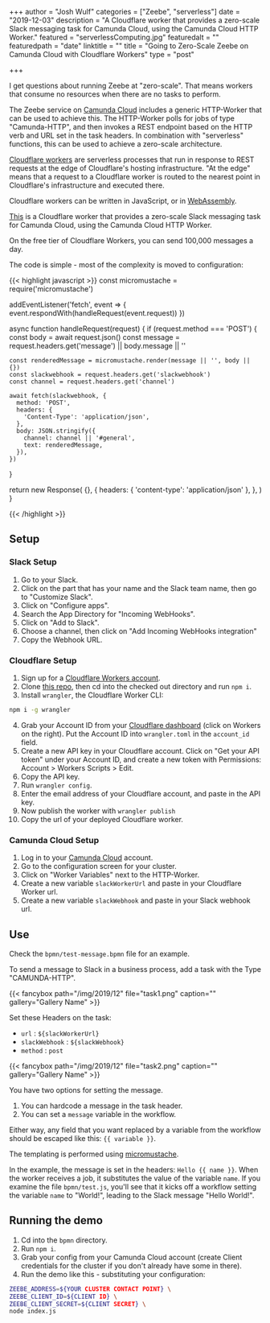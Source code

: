 +++
author = "Josh Wulf"
categories = ["Zeebe", "serverless"]
date = "2019-12-03"
description = "A Cloudflare worker that provides a zero-scale Slack messaging task for Camunda Cloud, using the Camunda Cloud HTTP Worker."
featured = "serverlessComputing.jpg"
featuredalt = ""
featuredpath = "date"
linktitle = ""
title = "Going to Zero-Scale Zeebe on Camunda Cloud with Cloudflare Workers"
type = "post"

+++

I get questions about running Zeebe at "zero-scale". That means workers that consume no resources when there are no tasks to perform.

The Zeebe service on [Camunda Cloud](https://zeebe.io/blog/2019/09/getting-started-camunda-cloud/) includes a generic HTTP-Worker that can be used to achieve this. The HTTP-Worker polls for jobs of type "Camunda-HTTP", and then invokes a REST endpoint based on the HTTP verb and URL set in the task headers. In combination with "serverless" functions, this can be used to achieve a zero-scale architecture.

[Cloudflare workers](https://developers.cloudflare.com/workers) are serverless processes that run in response to REST requests at the edge of Cloudflare's hosting infrastructure. "At the edge" means that a request to a Cloudflare worker is routed to the nearest point in Cloudflare's infrastructure and executed there.

Cloudflare workers can be written in JavaScript, or in [WebAssembly](https://blog.cloudflare.com/webassembly-on-cloudflare-workers/).

[This](https://github.com/jwulf/slack-cloud-worker) is a Cloudflare worker that provides a zero-scale Slack messaging task for Camunda Cloud, using the Camunda Cloud HTTP Worker.

On the free tier of Cloudflare Workers, you can send 100,000 messages a day.

The code is simple - most of the complexity is moved to configuration:

{{< highlight javascript >}}
const micromustache = require('micromustache')

addEventListener('fetch', event => {
  event.respondWith(handleRequest(event.request))
})

async function handleRequest(request) {
  if (request.method === 'POST') {
    const body = await request.json()
    const message = request.headers.get('message') || body.message || ''

    const renderedMessage = micromustache.render(message || '', body || {})
    const slackwebhook = request.headers.get('slackwebhook')
    const channel = request.headers.get('channel')

    await fetch(slackwebhook, {
      method: 'POST',
      headers: {
        'Content-Type': 'application/json',
      },
      body: JSON.stringify({
        channel: channel || '#general',
        text: renderedMessage,
      }),
    })
  }

  return new Response(
    {},
    {
      headers: { 'content-type': 'application/json' },
    },
  )
}

{{< /highlight >}}

## Setup

### Slack Setup

1. Go to your Slack.
2. Click on the part that has your name and the Slack team name, then go to "Customize Slack".
3. Click on "Configure apps".
4. Search the App Directory for "Incoming WebHooks".
5. Click on "Add to Slack".
6. Choose a channel, then click on "Add Incoming WebHooks integration"
7. Copy the Webhook URL.

### Cloudflare Setup

1. Sign up for a [Cloudflare Workers account](https://dash.cloudflare.com/).
2. Clone [this repo](https://github.com/jwulf/slack-cloud-worker), then cd into the checked out directory and run `npm i`.
3. Install `wrangler`, the Cloudflare Worker CLI:

```bash
npm i -g wrangler
```

4. Grab your Account ID from your [Cloudflare dashboard](https://dash.cloudflare.com/) (click on Workers on the right). Put the Account ID into `wrangler.toml` in the `account_id` field.
5. Create a new API key in your Cloudflare account. Click on "Get your API token" under your Account ID, and create a new token with Permissions: Account > Workers Scripts > Edit.
6. Copy the API key.
7. Run `wrangler config`.
8. Enter the email address of your Cloudflare account, and paste in the API key.
9. Now publish the worker with `wrangler publish`
10. Copy the url of your deployed Cloudflare worker.

### Camunda Cloud Setup

1. Log in to your [Camunda Cloud](https://console.cloud.camunda.io/) account.
2. Go to the configuration screen for your cluster.
3. Click on "Worker Variables" next to the HTTP-Worker.
4. Create a new variable `slackWorkerUrl` and paste in your Cloudflare Worker url.
5. Create a new variable `slackWebhook` and paste in your Slack webhook url.

## Use

Check the `bpmn/test-message.bpmn` file for an example. 

To send a message to Slack in a business process, add a task with the Type "CAMUNDA-HTTP".

{{< fancybox path="/img/2019/12" file="task1.png" caption="" gallery="Gallery Name" >}}

Set these Headers on the task:

- `url` : `${slackWorkerUrl}`
- `slackWebhook` : `${slackWebhook}`
- `method` : `post`

{{< fancybox path="/img/2019/12" file="task2.png" caption="" gallery="Gallery Name" >}}

You have two options for setting the message. 

1. You can hardcode a message in the task header.
2. You can set a `message` variable in the workflow.

Either way, any field that you want replaced by a variable from the workflow should be escaped like this: `{{ variable }}`.

The templating is performed using [micromustache](https://www.npmjs.com/package/micromustache).

In the example, the message is set in the headers: `Hello {{ name }}`. When the worker receives a job, it substitutes the value of the variable `name`. If you examine the file `bpmn/test.js`, you'll see that it kicks off a workflow setting the variable `name` to "World!", leading to the Slack message "Hello World!".

## Running the demo

1. Cd into the `bpmn` directory. 
2. Run `npm i`.
3. Grab your config from your Camunda Cloud account (create Client credentials for the cluster if you don't already have some in there).
4. Run the demo like this - substituting your configuration:

```bash
ZEEBE_ADDRESS=${YOUR CLUSTER CONTACT POINT} \
ZEEBE_CLIENT_ID=${CLIENT ID} \
ZEEBE_CLIENT_SECRET=${CLIENT SECRET} \
node index.js
```